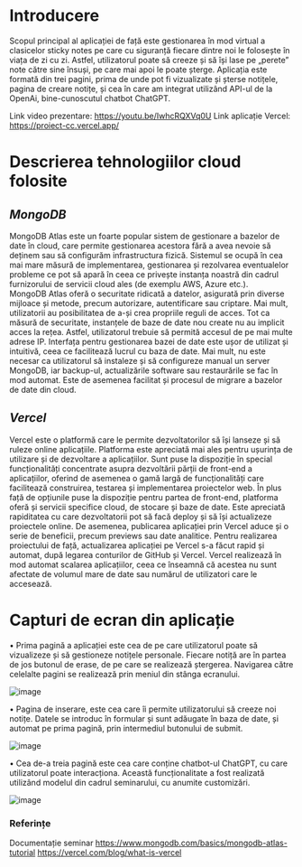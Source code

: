 # Introducere

  Scopul principal al aplicației de față este gestionarea în mod virtual a clasicelor sticky notes pe care cu siguranță fiecare dintre noi le folosește în viața de zi cu zi. Astfel, utilizatorul poate să creeze și să își lase pe „perete” note către sine însuși, pe care mai apoi le poate șterge. Aplicația este formată din trei pagini, prima de unde pot fi vizualizate și șterse notițele, pagina de creare notițe, și cea în care am integrat utilizând API-ul de la OpenAi, bine-cunoscutul chatbot ChatGPT.
  
Link video prezentare: https://youtu.be/IwhcRQXVq0U 
Link aplicație Vercel: https://proiect-cc.vercel.app/ 

# Descrierea tehnologiilor cloud folosite

## _MongoDB_

  MongoDB Atlas este un foarte popular sistem de gestionare a bazelor de date în cloud, care permite gestionarea acestora fără a avea nevoie să deținem sau să configurăm infrastructura fizică. Sistemul se ocupă în cea mai mare măsură de implementarea, gestionarea și rezolvarea eventualelor probleme ce pot să apară în ceea ce privește instanța noastră din cadrul furnizorului de servicii cloud ales (de exemplu AWS, Azure etc.).  
MongoDB Atlas oferă o securitate ridicată a datelor, asigurată prin diverse mijloace și metode, precum autorizare, autentificare sau criptare. Mai mult, utilizatorii au posibilitatea de a-și crea propriile reguli de acces. Tot ca măsură de securitate, instanțele de baze de date nou create nu au implicit acces la rețea. Astfel, utilizatorul trebuie să permită accesul de pe mai multe adrese IP.
Interfața pentru gestionarea bazei de date este ușor de utilizat și intuitivă, ceea ce facilitează lucrul cu baza de date. Mai mult, nu este necesar ca utilizatorul să instaleze și să configureze manual un server MongoDB, iar backup-ul, actualizările software sau restaurările se fac în mod automat. Este de asemenea facilitat și procesul de migrare a bazelor de date din cloud.

 
## _Vercel_

  Vercel este o platformă care le permite dezvoltatorilor să își lanseze și să ruleze online aplicațiile. Platforma este apreciată mai ales pentru ușurința de utilizare și de dezvoltare a aplicațiilor. Sunt puse la dispoziție în special funcționalități concentrate asupra dezvoltării părții de front-end a aplicațiilor, oferind de asemenea o gamă largă de funcționalități care facilitează construirea, testarea și implementarea proiectelor web. În plus față de opțiunile puse la dispoziție pentru partea de front-end, platforma oferă și servicii specifice cloud, de stocare și baze de date.
Este apreciată rapiditatea cu care dezvoltatorii pot să facă deploy și să își actualizeze proiectele online. De asemenea, publicarea aplicației prin Vercel aduce și o serie de beneficii, precum previews sau date analitice. Pentru realizarea proiectului de față, actualizarea aplicației pe Vercel s-a făcut rapid și automat, după legarea conturilor de GitHub și Vercel.
Vercel realizează în mod automat scalarea aplicațiilor, ceea ce înseamnă că acestea nu sunt afectate de volumul mare de date sau numărul de utilizatori care le accesează. 

# Capturi de ecran din aplicație

 • Prima pagină a aplicației este cea de pe care utilizatorul poate să vizualizeze și să gestioneze notițele personale. Fiecare notiță are în partea de jos butonul de erase, de pe care se realizează ștergerea. Navigarea către celelalte pagini se realizează prin meniul din stânga ecranului.

![image](https://github.com/mirunapohoata/proiect-cc/assets/91715501/6c4947fd-4855-4b6d-907c-200d62f6e9d6)

•	Pagina de inserare, este cea care îi permite utilizatorului să creeze noi notițe. Datele se introduc în formular și sunt adăugate în baza de date, și automat pe prima pagină, prin intermediul butonului de submit.

![image](https://github.com/mirunapohoata/proiect-cc/assets/91715501/7ec0ab10-513b-4c42-a449-a6332ec32610)

•	Cea de-a treia pagină este cea care conține chatbot-ul ChatGPT, cu care utilizatorul poate interacționa. Această funcționalitate a fost realizată utilizând modelul din cadrul seminarului, cu anumite customizări.

![image](https://github.com/mirunapohoata/proiect-cc/assets/91715501/ebd1093d-eb84-41dc-a6a9-0956074cfd03)

### Referințe
Documentație seminar
https://www.mongodb.com/basics/mongodb-atlas-tutorial
https://vercel.com/blog/what-is-vercel


